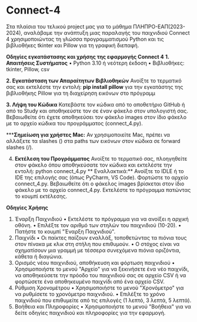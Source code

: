 # Connect-4
Στα πλαίσια του τελικού project μας για το μάθημα ΠΛΗΠΡΟ-ΕΑΠ(2023-2024), αναλάβαμε την ανάπτυξη μιας παραλαγής του παιχνιδιού Connect 4 χρησιμοποιώντας τη γλώσσα προγραμματισμού Python και τις βιβλιοθήκες tkinter και Pillow για τη γραφική διεπαφή.


**Οδηγίες εγκατάστασης και χρήσης της εφαρμογής Connect 4**
**1.	Απαιτήσεις Συστήματος**
  • Python 3.10 ή νεότερη έκδοση
  • Βιβλιοθήκες: tkinter, Pillow, csv

**2.	Εγκατάσταση των Απαραίτητων Βιβλιοθηκών**
Ανοίξτε το τερματικό σας και εκτελέστε την εντολή: **pip install pillow** για την εγκατάστης της βιβλιοθήκης Pillow για τη διαχείρηση εικόνων στο πρόγραμμ

**3.	Λήψη του Κώδικα**
Κατεβάστε τον κώδικα από το αποθετήριο GitHub ή από το Study και αποθηκεύστε τον σε έναν φάκελο στον υπολογιστή σας. Βεβαιωθείτε ότι έχετε αποθηκεύσει τον φάκελο images στον ίδιο φάκελο με το αρχείο κώδικα του προγράμματος (connect_4.py).

*****Σημείωση για χρήστες Mac:** Αν χρησιμοποιείτε Mac, πρέπει να αλλάξετε τα slashes (\) στα paths των εικόνων στον κώδικα σε forward slashes (/).

4.	**Εκτέλεση του Προγράμματος** 
Ανοίξτε το τερματικό σας, πλοηγηθείτε στον φάκελο όπου αποθηκεύσατε τον κώδικα και εκτελέστε την εντολή: python connect_4.py
   ** Εναλλακτικά:** Ανοίξτε το IDLE ή το IDE της επιλογής σας (όπως PyCharm, VS Code). Φορτώστε το αρχείο connect_4.py. Βεβαιωθείτε ότι ο φάκελος images βρίσκεται στον ίδιο φάκελο με το αρχείο connect_4.py. Εκτελέστε το πρόγραμμα πατώντας το κουμπί εκτέλεσης.

**Οδηγίες Χρήσης**
1.	Έναρξη Παιχνιδιού
  •	Εκτελέστε το πρόγραμμα για να ανοίξει η αρχική οθόνη.
  •	Επιλέξτε τον αριθμό των στηλών του παιχνιδιού (10-20).
  •	Πατήστε το κουμπί "Έναρξη Παιχνιδιού".
2.	Παιχνίδι
  •	Οι παίκτες παίζουν εναλλάξ, τοποθετώντας τα πιόνια τους στον πίνακα με κλικ στη στήλη που επιθυμούν.
  •	Ο στόχος είναι να σχηματίσουν μια γραμμή με τέσσερα συνεχόμενα πιόνια οριζόντια, κάθετα ή διαγώνια.
3.	Ορισμός νέου παιχνιδιού, αποθήκευση και φόρτωση παιχνιδιού
  •	Χρησιμοποιήστε το μενού "Αρχείο" για να ξεκινήσετε ένα νέο παιχνίδι, να  αποθηκεύσετε την πρόοδο του παιχνιδιού σας σε αρχείο CSV ή να φορτώσετε ένα αποθηκευμένο παιχνίδι από ένα αρχείο CSV.
4.	Ρύθμιση Χρονομέτρου
  •	Χρησιμοποιήστε το μενού "Χρονόμετρο" για να ρυθμίσετε το χρονόμετρο παιχνιδιού.
  •	Επιλέξτε το χρόνο παιχνιδιού που επιθυμείτε από τις επιλογές (1 λεπτό, 3 λεπτά, 5 λεπτά).
5.	Βοήθεια και Πληροφορίες
  •	Χρησιμοποιήστε το μενού "Βοήθεια" για να δείτε οδηγίες παιχνιδιού και πληροφορίες για την εφαρμογή.

